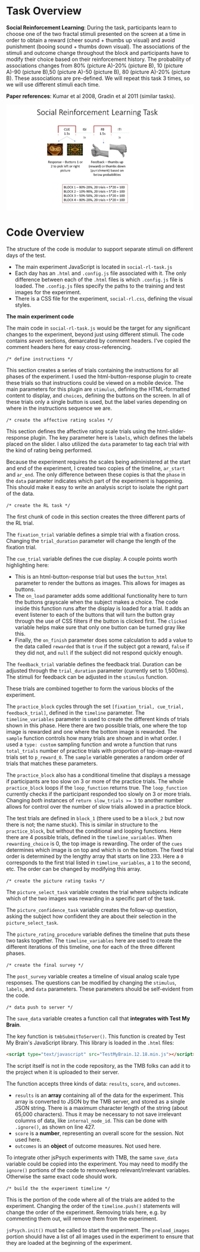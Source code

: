 
# Task Overview

**Social Reinforcement Learning**: During the task, participants learn to choose one of the two fractal stimuli presented on the screen at a time in order to obtain a reward (cheer sound + thumbs up visual) and avoid punishment (booing sound + thumbs down visual). The associations of the stimuli and outcome change throughout the block and participants have to modify their choice based on their reinforcement history. The probability of associations changes from 80% (picture A)-20% (picture B), 10 (picture A)-90 (picture B),50 (picture A)-50 (picture B), 80 (picture A)-20% (picture B). These associations are pre-defined. We will repeat this task 3 times, so we will use different stimuli each time.

**Paper references**: Kumar et al 2008, Gradin et al 2011 (similar tasks).

![](trial-explain.jpg)

# Code Overview

The structure of the code is modular to support separate stimuli on different days of the test.

* The main experiment JavaScript is located in `social-rl-task.js`
* Each day has an `.html` and `.config.js` file associated with it. The only difference between each of the `.html` files is which `.config.js` file is loaded. The `.config.js` files specify the paths to the training and test images for the experiment.
* There is a CSS file for the experiment, `social-rl.css`, defining the visual styles.

**The main experiment code**

The main code in `social-rl-task.js` would be the target for any significant changes to the experiment, beyond just using different stimuli. The code contains _seven_ sections, demarcated by comment headers. I've copied the comment headers here for easy cross-referencing.

`/* define instructions */`

This section creates a series of trials containing the instructions for all phases of the experiment. I used the html-button-response plugin to create these trials so that instructions could be viewed on a mobile device. The main parameters for this plugin are `stimulus`, defining the HTML-formatted content to display, and `choices`, defining the buttons on the screen. In all of these trials only a single button is used, but the label varies depending on where in the instructions sequence we are.

`/* create the affective rating scales */`

This section defines the affective rating scale trials using the html-slider-response plugin. The key parameter here is `labels`, which defines the labels placed on the slider. I also utilized the `data` parameter to tag each trial with the kind of rating being performed.

Because the experiment requires the scales being administered at the start and end of the experiment, I created two copies of the timeline, `ar_start` and `ar_end`. The only difference between these copies is that the `phase` in the `data` parameter indicates which part of the experiment is happening. This should make it easy to write an analysis script to isolate the right part of the data.

`/* create the RL task */`

The first chunk of code in this section creates the three different parts of the RL trial. 

The `fixation_trial` variable defines a simple trial with a fixation cross. Changing the `trial_duration` parameter will change the length of the fixation trial.

The `cue_trial` variable defines the cue display. A couple points worth highlighting here:
* This is an html-button-response trial but uses the `button_html` parameter to render the buttons as images. This allows for images as buttons. 
* The `on_load` parameter adds some additional functionality here to turn the buttons grayscale when the subject makes a choice. The code inside this function runs after the display is loaded for a trial. It adds an event listener to each of the buttons that will turn the button gray through the use of CSS filters if the button is clicked first. The `clicked` variable helps make sure that only one button can be turned gray like this.
* Finally, the `on_finish` parameter does some calculation to add a value to the data called `rewarded` that is `true` if the subject got a reward, `false` if they did not, and `null` if the subject did not respond quickly enough.

The `feedback_trial` variable defines the feedback trial. Duration can be adjusted through the `trial_duration` parameter (currently set to 1,500ms). The stimuli for feedback can be adjusted in the `stimulus` function.

These trials are combined together to form the various blocks of the experiment.

The `practice_block` cycles through the set `[fixation_trial, cue_trial, feedback_trial]`, defined in the `timeline` parameter. The `timeline_variables` parameter is used to create the different kinds of trials shown in this phase. Here there are two possible trials, one where the top image is rewarded and one where the bottom image is rewarded. The `sample` function controls how many trials are shown and in what order. I used a `type: custom` sampling function and wrote a function that runs `total_trials` number of practice trials with proportion of top-image-reward trials set to `p_reward_0`. The `sample` variable generates a random order of trials that matches these parameters.

The `practice_block` also has a conditional timeline that displays a message if participants are too slow on 3 or more of the practice trials. The whole `practice_block` loops if the `loop_function` returns true. The `loop_function` currently checks if the participant responded too slowly on 3 or more trials. Changing *both* instances of `return slow_trials >= 3` to another number allows for control over the number of slow trials allowed in a practice block.

The test trials are defined in `block_1` (there used to be a `block_2` but now there is not; the name stuck). This is similar in structure to the `practice_block`, but without the conditional and looping functions. Here there are 4 possible trials, defined in the `timeline_variables`. When `rewarding_choice` is 0, the top image is rewarding. The order of the `cues` determines which image is on top and which is on the bottom. The fixed trial order is determined by the lengthy array that starts on line 233. Here a `0` corresponds to the first trial listed in `timeline_variables`, a `1` to the second, etc. The order can be changed by modifying this array.


`/* create the picture rating tasks */`

The `picture_select_task` variable creates the trial where subjects indicate which of the two images was rewarding in a specific part of the task. 

The `picture_confidence_task` variable creates the follow-up question, asking the subject how confident they are about their selection in the `picture_select_task`. 

The `picture_rating_procedure` variable defines the timeline that puts these two tasks together. The `timeline_variables` here are used to create the different iterations of this timeline, one for each of the three different phases.


`/* create the final survey */`

The `post_survey` variable creates a timeline of visual analog scale type responses. The questions can be modified by changing the `stimulus`, `labels`, and `data` parameters. These parameters should be self-evident from the code.


`/* data push to server */`

The `save_data` variable creates a function call that **integrates with Test My Brain**. 

The key function is `tmbSubmitToServer()`. This function is created by Test My Brain's JavaScript library. This library is loaded in the `.html` files:

```html
<script type="text/javascript" src="TestMyBrain.12.18.min.js"></script>
```

The script itself is not in the code repository, as the TMB folks can add it to the project when it is uploaded to their server.

The function accepts three kinds of data: `results`, `score`, and `outcomes`.

* `results` is an **array** containing all of the data for the experiment. This array is converted to JSON by the TMB server, and stored as a single JSON string. There is a maximum character length of the string (about 65,000 characters). Thus it may be necessary to not save irrelevant columns of data, like `internal_node_id`. This can be done with `.ignore()`, as shown on line 427.
* `score` is a **number**, representing an overall score for the session. Not used here.
* `outcomes` is an **object** of outcome measures. Not used here.

To integrate other jsPsych experiments with TMB, the same `save_data` variable could be copied into the experiment. You may need to modify the `ignore()` portions of the code to remove/keep relevant/irrelevant variables. Otherwise the same exact code should work.

`/* build the the experiment timeline */`

This is the portion of the code where all of the trials are added to the experiment. Changing the order of the `timeline.push()` statements will change the order of the experiment. Removing trials here, e.g. by commenting them out, will remove them from the experiment.

`jsPsych.init()` must be called to start the experiment. The `preload_images` portion should have a list of all images used in the experiment to ensure that they are loaded at the beginning of the experiment. 

